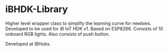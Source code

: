 # iBHDK-Library

Higher level wrapper class to simplify the learning curve for newbies.
Developed to be used for iB IoT HDK v1.
Based on ESP8266.
Consists of 10 onboard RGB lights.
Also consists of push button.

Developed at iBHubs.
